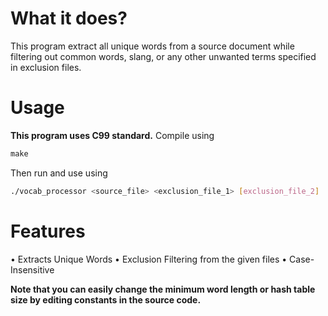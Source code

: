 # What it does?
This program extract all unique words from a source document while filtering out common words, slang, or any other unwanted terms specified in exclusion files.
# Usage
**This program uses C99 standard.**
Compile using
```c
make
```
Then run and use using
```bash
./vocab_processor <source_file> <exclusion_file_1> [exclusion_file_2] ... > Output
```
# Features
• Extracts Unique Words
• Exclusion Filtering from the given files
• Case-Insensitive

**Note that you can easily change the minimum word length or hash table size by editing constants in the source code.**
